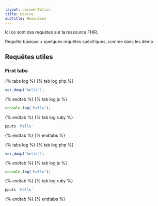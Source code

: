 ```yaml
---
layout: documentation
title: Device
subTitle: Resources
---
```


Ici ce sont des requêtes sur la ressource FHIR. 

Requête basique + quelques requêtes spécifiques, comme dans les démo


## Requêtes utiles 

### First tabs

{% tabs log %}
{% tab log php %}
```php
var_dump('hello');
```
{% endtab %}
{% tab log js %}
```javascript
console.log('hello');
```
{% endtab %}
{% tab log ruby %}
```javascript
pputs 'hello'
```
{% endtab %}
{% endtabs %}



{% tabs log %}
{% tab log php %}
```php
var_dump('hello');
```
{% endtab %}
{% tab log js %}
```javascript
console.log('hello');
```
{% endtab %}
{% tab log ruby %}
```javascript
pputs 'hello'
```
{% endtab %}
{% endtabs %}


<script src="/docs/assets/js/tabs.js"></script>